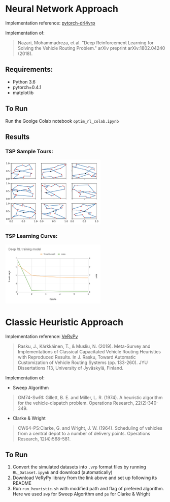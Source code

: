 # Neural Network Approach

Implementation reference: [pytorch-drl4vrp](https://github.com/mveres01/pytorch-drl4vrp)

Implementation of: 
> Nazari, Mohammadreza, et al. "Deep Reinforcement Learning for Solving the Vehicle Routing Problem." arXiv preprint arXiv:1802.04240 (2018).

## Requirements:

* Python 3.6
* pytorch=0.4.1
* matplotlib

## To Run

Run the Goolge Colab notebook ```optim_rl_colab.ipynb```

## Results

### TSP Sample Tours:

<p align="left">
  <img src="./docs/Contour.png" width="300"/>
</p>

### TSP Learning Curve:

<p align="left">
  <img src="./docs/Learning curve.png" width="300"/>
</p>


# Classic Heuristic Approach

Implementation reference: [VeRyPy](https://github.com/yorak/VeRyPy)

> Rasku, J., Kärkkäinen, T., & Musliu, N. (2019). Meta-Survey and Implementations of Classical Capacitated Vehicle Routing Heuristics with Reproduced Results. In J. Rasku, Toward Automatic Customization of Vehicle Routing Systems (pp. 133-260). JYU Dissertations 113, University of Jyväskylä, Finland.

Implementation of:

* Sweep Algorithm
> GM74-SwRI: Gillett, B. E. and Miller, L. R. (1974). A heuristic algorithm for the vehicle-dispatch problem. Operations Research, 22(2):340-349. 

* Clarke & Wright
> CW64-PS:Clarke, G. and Wright, J. W. (1964). Scheduling of vehicles from a central depot to a number of delivery points. Operations Research, 12(4):568-581.

## To Run

1. Convert the simulated datasets into `.vrp` format files by running `RL_Dataset.ipynb` and download (automatically)
2. Download VeRyPy library from the link above and set up following its README
3. Run `run_heuristic.sh` with modified path and flag of prefered algorithm. Here we used `swp` for Sweep Algorithm and `ps` for Clarke & Wright
